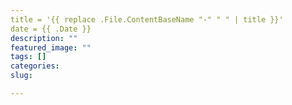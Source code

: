 ```yaml
---
title = '{{ replace .File.ContentBaseName "-" " " | title }}'
date = {{ .Date }}
description: ""
featured_image: ""
tags: []
categories:
slug:

---
```

